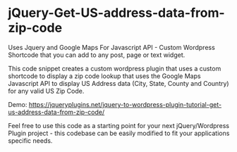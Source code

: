 # jQuery-Get-US-address-data-from-zip-code
Uses Jquery and Google Maps For Javascript API - Custom Wordpress Shortcode that you can add to any post, page or text widget.

This code snippet creates a custom wordpress plugin that uses a custom shortcode to display a zip code lookup that uses the Google Maps Javascript API to display US Address data (City, State, County and Country) for any valid US Zip Code.

Demo: https://jqueryplugins.net/jquery-to-wordpress-plugin-tutorial-get-us-address-data-from-zip-code/

Feel free to use this code as a starting point for your next jQuery/Wordpress Plugin project - this codebase can be easily modified to fit your applications specific needs.
